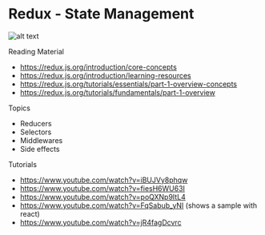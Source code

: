 # Redux - State Management

![alt text](https://redux.js.org/assets/images/ReduxDataFlowDiagram-49fa8c3968371d9ef6f2a1486bd40a26.gif)

Reading Material
- https://redux.js.org/introduction/core-concepts
- https://redux.js.org/introduction/learning-resources
- https://redux.js.org/tutorials/essentials/part-1-overview-concepts
- https://redux.js.org/tutorials/fundamentals/part-1-overview

Topics
- Reducers
- Selectors
- Middlewares
- Side effects

Tutorials
- https://www.youtube.com/watch?v=iBUJVy8phqw
- https://www.youtube.com/watch?v=fiesH6WU63I
- https://www.youtube.com/watch?v=poQXNp9ItL4
- https://www.youtube.com/watch?v=FqSabub_yNI (shows a sample with react)
- https://www.youtube.com/watch?v=jR4fagDcvrc 


